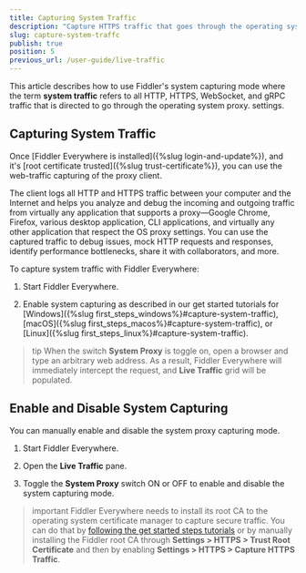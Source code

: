 ```yaml
---
title: Capturing System Traffic
description: "Capture HTTPS traffic that goes through the operating system proxy."
slug: capture-system-traffc
publish: true
position: 5
previous_url: /user-guide/live-traffic
---
```



This article describes how to use Fiddler's system capturing mode where the term **system traffic** refers to all HTTP, HTTPS, WebSocket, and gRPC traffic that is directed to go through the operating system proxy. settings.

## Capturing System Traffic

Once [Fiddler Everywhere is installed]({%slug login-and-update%}), and it's [root certificate trusted]({%slug trust-certificate%}), you can use the web-traffic capturing of the proxy client.

The client logs all HTTP and HTTPS traffic between your computer and the Internet and helps you analyze and debug the incoming and outgoing traffic from virtually any application that supports a proxy&mdash;Google Chrome, Firefox, various desktop application, CLI applications, and virtually any other application that respect the OS proxy settings. You can use the captured traffic to debug issues, mock HTTP requests and responses, identify performance bottlenecks, share it with collaborators, and more.

To capture system traffic with Fiddler Everywhere:

1. Start Fiddler Everywhere. 

1. Enable system capturing as described in our get started tutorials for [Windows]({%slug first_steps_windows%}#capture-system-traffic), [macOS]({%slug first_steps_macos%}#capture-system-traffic), or [Linux]({%slug first_steps_linux%}#capture-system-traffic).

>tip When the switch **System Proxy** is toggle on, open a browser and type an arbitrary web address. As a result, Fiddler Everywhere will immediately intercept the request, and **Live Traffic** grid will be populated.


## Enable and Disable System Capturing

You can manually enable and disable the system proxy capturing mode.

1. Start Fiddler Everywhere.

1. Open the **Live Traffic** pane.

1. Toggle the **System Proxy** switch ON or OFF to enable and disable the system capturing mode.

>important Fiddler Everywhere needs to install its root CA to the operating system certificate manager to capture secure traffic. You can do that by [following the get started steps tutorials](#capturing-system-traffic) or by manually installing the Fiddler root CA through **Settings > HTTPS > Trust Root Certificate** and then by enabling **Settings > HTTPS > Capture HTTPS Traffic**.